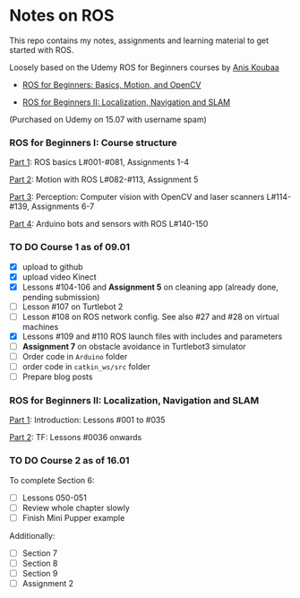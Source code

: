 # Notes on ROS

This repo contains my notes, assignments and learning material to get started with ROS.

Loosely based on the Udemy ROS for Beginners courses by [Anis Koubaa](https://www.udemy.com/user/anis-koubaa) 

* [ROS for Beginners: Basics, Motion, and OpenCV](https://www.udemy.com/course/ros-essentials/)

* [ROS for Beginners II: Localization, Navigation and SLAM](https://www.udemy.com/course/ros-navigation/)

(Purchased on Udemy on 15.07 with username spam) 

### ROS for Beginners I: Course structure

[Part 1](./udemy-ROS-essentials-course-notes/1.ROS-essentials-Nov21-Lessons-1-77.md): ROS basics L#001-#081, Assignments 1-4 

[Part 2](./udemy-ROS-essentials-course-notes/2.ROS-essentials-Motion-Nov21-L82-112.md): Motion with ROS L#082-#113, Assignment 5

[Part 3](./udemy-ROS-essentials-course-notes/3.ROS-essentials-Perception-Dec21-L114.138.md): Perception: Computer vision with OpenCV and laser scanners L#114-#139, Assignments 6-7 

[Part 4](./udemy-ROS-essentials-course-notes/4.ROS-essentials-rosserial-Dec21.md): Arduino bots and sensors with ROS L#140-150

### TO DO Course 1 as of 09.01

- [x] upload to github
- [x] upload video Kinect
- [x] Lessons #104-106 and **Assignment 5** on cleaning app (already done, pending submission)
- [ ] Lesson #107 on Turtlebot 2
- [ ] Lesson #108 on ROS network config. See also #27 and #28 on virtual machines
- [x] Lessons #109 and #110 ROS launch files with includes and parameters 
- [ ] **Assignment 7** on obstacle avoidance in Turtlebot3 simulator
- [ ] Order code in `Arduino` folder 
- [ ] order code in `catkin_ws/src` folder
- [ ] Prepare blog posts

### ROS for Beginners II: Localization, Navigation and SLAM

[Part 1](./udemy-ROS-essentials-course-notes/5.ROS-navigation-Intro-Jan21-L001-035.md): Introduction: Lessons #001 to #035

[Part 2](./udemy-ROS-essentials-course-notes/6.ROS-navigation-TF-Jan21-L036-0XX.md): TF: Lessons #0036 onwards

### TO DO Course 2 as of 16.01

To complete Section 6:

- [ ] Lessons 050-051
- [ ] Review whole chapter slowly
- [ ] Finish Mini Pupper example

Additionally:

- [ ] Section 7
- [ ] Section 8
- [ ] Section 9
- [ ] Assignment 2
